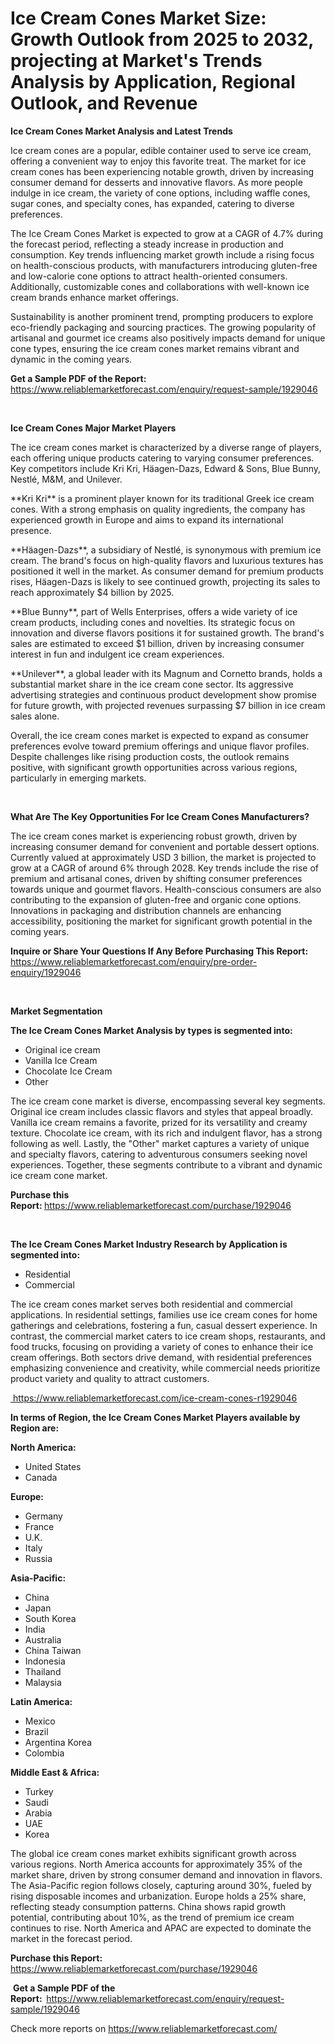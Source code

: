<p><h1>Ice Cream Cones Market Size: Growth Outlook from 2025 to 2032, projecting at Market's Trends Analysis by Application, Regional Outlook, and Revenue</h1></p><p><strong>Ice Cream Cones Market Analysis and Latest Trends</strong></p>
<p><p>Ice cream cones are a popular, edible container used to serve ice cream, offering a convenient way to enjoy this favorite treat. The market for ice cream cones has been experiencing notable growth, driven by increasing consumer demand for desserts and innovative flavors. As more people indulge in ice cream, the variety of cone options, including waffle cones, sugar cones, and specialty cones, has expanded, catering to diverse preferences.</p><p>The Ice Cream Cones Market is expected to grow at a CAGR of 4.7% during the forecast period, reflecting a steady increase in production and consumption. Key trends influencing market growth include a rising focus on health-conscious products, with manufacturers introducing gluten-free and low-calorie cone options to attract health-oriented consumers. Additionally, customizable cones and collaborations with well-known ice cream brands enhance market offerings. </p><p>Sustainability is another prominent trend, prompting producers to explore eco-friendly packaging and sourcing practices. The growing popularity of artisanal and gourmet ice creams also positively impacts demand for unique cone types, ensuring the ice cream cones market remains vibrant and dynamic in the coming years.</p></p>
<p><strong>Get a Sample PDF of the Report:&nbsp;</strong> <a href="https://www.reliablemarketforecast.com/enquiry/request-sample/1929046?utm_campaign=1842&utm_medium=2&utm_source=Github&utm_content=ia&utm_term=16012025&utm_id=ice-cream-cones">https://www.reliablemarketforecast.com/enquiry/request-sample/1929046</a></p>
<p>&nbsp;</p>
<p><strong>Ice Cream Cones Major Market Players</strong></p>
<p><p>The ice cream cones market is characterized by a diverse range of players, each offering unique products catering to varying consumer preferences. Key competitors include Kri Kri, Häagen-Dazs, Edward & Sons, Blue Bunny, Nestlé, M&M, and Unilever.</p><p>**Kri Kri** is a prominent player known for its traditional Greek ice cream cones. With a strong emphasis on quality ingredients, the company has experienced growth in Europe and aims to expand its international presence.</p><p>**Häagen-Dazs**, a subsidiary of Nestlé, is synonymous with premium ice cream. The brand's focus on high-quality flavors and luxurious textures has positioned it well in the market. As consumer demand for premium products rises, Häagen-Dazs is likely to see continued growth, projecting its sales to reach approximately $4 billion by 2025.</p><p>**Blue Bunny**, part of Wells Enterprises, offers a wide variety of ice cream products, including cones and novelties. Its strategic focus on innovation and diverse flavors positions it for sustained growth. The brand's sales are estimated to exceed $1 billion, driven by increasing consumer interest in fun and indulgent ice cream experiences.</p><p>**Unilever**, a global leader with its Magnum and Cornetto brands, holds a substantial market share in the ice cream cone sector. Its aggressive advertising strategies and continuous product development show promise for future growth, with projected revenues surpassing $7 billion in ice cream sales alone.</p><p>Overall, the ice cream cones market is expected to expand as consumer preferences evolve toward premium offerings and unique flavor profiles. Despite challenges like rising production costs, the outlook remains positive, with significant growth opportunities across various regions, particularly in emerging markets.</p></p>
<p>&nbsp;</p>
<p><strong>What Are The Key Opportunities For Ice Cream Cones Manufacturers?</strong></p>
<p><p>The ice cream cones market is experiencing robust growth, driven by increasing consumer demand for convenient and portable dessert options. Currently valued at approximately USD 3 billion, the market is projected to grow at a CAGR of around 6% through 2028. Key trends include the rise of premium and artisanal cones, driven by shifting consumer preferences towards unique and gourmet flavors. Health-conscious consumers are also contributing to the expansion of gluten-free and organic cone options. Innovations in packaging and distribution channels are enhancing accessibility, positioning the market for significant growth potential in the coming years.</p></p>
<p><strong>Inquire or Share Your Questions If Any Before Purchasing This Report:</strong> <a href="https://www.reliablemarketforecast.com/enquiry/pre-order-enquiry/1929046?utm_campaign=1842&utm_medium=2&utm_source=Github&utm_content=ia&utm_term=16012025&utm_id=ice-cream-cones">https://www.reliablemarketforecast.com/enquiry/pre-order-enquiry/1929046</a></p>
<p>&nbsp;</p>
<p><strong>Market Segmentation</strong></p>
<p><strong>The Ice Cream Cones Market Analysis by types is segmented into:</strong></p>
<p><ul><li>Original ice cream</li><li>Vanilla Ice Cream</li><li>Chocolate Ice Cream</li><li>Other</li></ul></p>
<p><p>The ice cream cone market is diverse, encompassing several key segments. Original ice cream includes classic flavors and styles that appeal broadly. Vanilla ice cream remains a favorite, prized for its versatility and creamy texture. Chocolate ice cream, with its rich and indulgent flavor, has a strong following as well. Lastly, the "Other" market captures a variety of unique and specialty flavors, catering to adventurous consumers seeking novel experiences. Together, these segments contribute to a vibrant and dynamic ice cream cone market.</p></p>
<p><strong>Purchase this Report:&nbsp;</strong><a href="https://www.reliablemarketforecast.com/purchase/1929046?utm_campaign=1842&utm_medium=2&utm_source=Github&utm_content=ia&utm_term=16012025&utm_id=ice-cream-cones">https://www.reliablemarketforecast.com/purchase/1929046</a></p>
<p>&nbsp;</p>
<p><strong>The Ice Cream Cones Market Industry Research by Application is segmented into:</strong></p>
<p><ul><li>Residential</li><li>Commercial</li></ul></p>
<p><p>The ice cream cones market serves both residential and commercial applications. In residential settings, families use ice cream cones for home gatherings and celebrations, fostering a fun, casual dessert experience. In contrast, the commercial market caters to ice cream shops, restaurants, and food trucks, focusing on providing a variety of cones to enhance their ice cream offerings. Both sectors drive demand, with residential preferences emphasizing convenience and creativity, while commercial needs prioritize product variety and quality to attract customers.</p></p>
<p><a href="https://www.reliablemarketforecast.com/ice-cream-cones-r1929046?utm_campaign=1842&utm_medium=2&utm_source=Github&utm_content=ia&utm_term=16012025&utm_id=ice-cream-cones">&nbsp;https://www.reliablemarketforecast.com/ice-cream-cones-r1929046</a></p>
<p><strong>In terms of Region, the Ice Cream Cones Market Players available by Region are:</strong></p>
<p>
    <p> <strong> North America: </strong>
        <ul>
            <li>United States</li>
            <li>Canada</li>
        </ul>
        </p> 
    <p> <strong> Europe: </strong>
        <ul>
            <li>Germany</li>
            <li>France</li>
            <li>U.K.</li>
            <li>Italy</li>
            <li>Russia</li>
        </ul>
        </p> 
    <p> <strong> Asia-Pacific: </strong>
        <ul>
            <li>China</li>
            <li>Japan</li>
            <li>South Korea</li>
            <li>India</li>
            <li>Australia</li>
            <li>China Taiwan</li>
            <li>Indonesia</li>
            <li>Thailand</li>
            <li>Malaysia</li>
        </ul>
        </p> 
    <p> <strong> Latin America: </strong>
        <ul>
            <li>Mexico</li>
            <li>Brazil</li>
            <li>Argentina Korea</li>
            <li>Colombia</li>
        </ul>
        </p> 
    <p> <strong> Middle East & Africa: </strong>
        <ul>
            <li>Turkey</li>
            <li>Saudi</li>
            <li>Arabia</li>
            <li>UAE</li>
            <li>Korea</li>
        </ul>
    </p>
    </p>
<p><p>The global ice cream cones market exhibits significant growth across various regions. North America accounts for approximately 35% of the market share, driven by strong consumer demand and innovation in flavors. The Asia-Pacific region follows closely, capturing around 30%, fueled by rising disposable incomes and urbanization. Europe holds a 25% share, reflecting steady consumption patterns. China shows rapid growth potential, contributing about 10%, as the trend of premium ice cream continues to rise. North America and APAC are expected to dominate the market in the forecast period.</p></p>
<p><strong>Purchase this Report: </strong><a href="https://www.reliablemarketforecast.com/purchase/1929046?utm_campaign=1842&utm_medium=2&utm_source=Github&utm_content=ia&utm_term=16012025&utm_id=ice-cream-cones">https://www.reliablemarketforecast.com/purchase/1929046</a></p>
<p>&nbsp;<strong>Get a Sample PDF of the Report:&nbsp;&nbsp;</strong><a href="https://www.reliablemarketforecast.com/enquiry/request-sample/1929046?utm_campaign=1842&utm_medium=2&utm_source=Github&utm_content=ia&utm_term=16012025&utm_id=ice-cream-cones">https://www.reliablemarketforecast.com/enquiry/request-sample/1929046</a></p>
<p><strong></strong></p>
<p>Check more reports on <a href="https://www.reliablemarketforecast.com/?utm_campaign=1842&utm_medium=2&utm_source=Github&utm_content=ia&utm_term=16012025&utm_id=ice-cream-cones">https://www.reliablemarketforecast.com/</a></p>